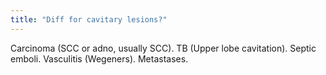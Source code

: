 ```yaml
---
title: "Diff for cavitary lesions?"
---
```

Carcinoma (SCC or adno, usually SCC). TB (Upper lobe cavitation). Septic emboli. Vasculitis (Wegeners). Metastases.


